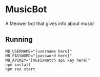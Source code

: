 # MusicBot
A Meower bot that gives info about music!
## Running
```
MB_USERNAME="[username here]"
MB_PASSWORD="[password here]"
MB_APIKEY="[musixmatch api key here]"
npm install
npm run start
```